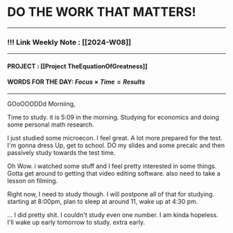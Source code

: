 
# DO THE WORK THAT MATTERS!

--- 
### !!! Link Weekly Note : [[2024-W08]]
---
#### PROJECT : [[Project TheEquationOfGreatness]]
#### WORDS FOR THE DAY: $Focus \times Time = Results$
---

GOoOOODDd Morniing,

Time to study. it is 5:09 in the morning. Studying for economics and doing some personal math research. 

I just studied some microecon. I feel great. A lot more prepared for the test. I'm gonna dress Up, get to school. DO my slides and some precalc and then passively study towards the test time. 

Oh Wow. i watched some stuff and I feel pretty interested in some things. 
Gotta get around to getting that video editing software. also need to take a lesson on filming. 

Right now, I need to study though. I will postpone all of that for studying. 
starting at 8:00pm, plan to sleep at around 11, wake up at 4:30 pm.

...
I did pretty shit. I couldn't study even one number. I am kinda hopeless.
I'll wake up early tomorrow to study. extra early.




